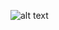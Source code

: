 ![alt text](https://github.com/jackblanchard682/News/blob/main/rahasia-menang-jackpot-700-juta-bogor-terbongkar.jpg?raw=true)

